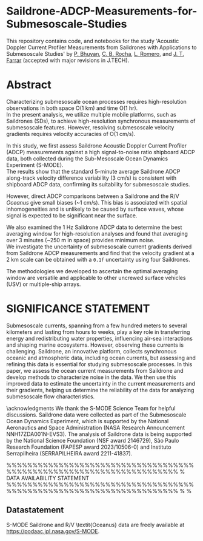 # Saildrone-ADCP-Measurements-for-Submesoscale-Studies
This repository contains code, and notebooks for the study 'Acoustic Doppler Current Profiler Measurements from Saildrones with Applications to Submesoscale Studies' by [P. Bhuyan](https://pocean23.github.io), [C. B. Rocha](https://cesar-rocha.github.io), [L. Romero](https://airsealab.com/authors/leonel/), and [J. T. Farrar](https://www2.whoi.edu/staff/jfarrar/) (accepted with major revisions in J.TECH). 

# Abstract
Characterizing submesoscale ocean processes requires high-resolution observations in both space O(1 km) and time O(1 hr).  
In the present analysis, we utilize multiple mobile platforms, such as Saildrones (SDs), to achieve high-resolution synchronous measurements of submesoscale features. However, resolving submesoscale velocity gradients requires velocity accuracies of O(1 cm/s).  

In this study, we first assess Saildrone Acoustic Doppler Current Profiler (ADCP) measurements against a high signal-to-noise ratio shipboard ADCP data, both collected during the Sub-Mesoscale Ocean Dynamics Experiment (S-MODE).  
The results show that the standard 5-minute average Saildrone ADCP along-track velocity difference variability (3 cm/s) is consistent with shipboard ADCP data, confirming its suitability for submesoscale studies.  

However, direct ADCP comparisons between a Saildrone and the R/V *Oceanus* give small biases (~1 cm/s). This bias is associated with spatial inhomogeneities and is unlikely to be caused by surface waves, whose signal is expected to be significant near the surface.  

We also examined the 1 Hz Saildrone ADCP data to determine the best averaging window for high-resolution analyses and found that averaging over 3 minutes (~250 m in space) provides minimum noise.  
We investigate the uncertainty of submesoscale current gradients derived from Saildrone ADCP measurements and find that the velocity gradient at a 2 km scale can be obtained with a `0.1f` uncertainty using four Saildrones.  

The methodologies we developed to ascertain the optimal averaging window are versatile and applicable to other uncrewed surface vehicles (USV) or multiple-ship arrays.

# SIGNIFICANCE STATEMENT

Submesoscale currents, spanning from a few hundred meters to several kilometers and lasting from hours to weeks, play a key role in transferring energy and redistributing water properties, influencing air-sea interactions and shaping marine ecosystems. However, observing these currents is challenging. Saildrone, an innovative platform, collects synchronous oceanic and atmospheric data, including ocean currents, but assessing and refining this data is essential for studying submesoscale processes. In this paper, we assess the ocean current measurements from Saildrone and develop methods to characterize noise in the data. We then use this improved data to estimate the uncertainty in the current measurements and their gradients, helping us determine the reliability of the data for analyzing submesoscale flow characteristics. 

\acknowledgments
We thank the S-MODE Science Team for helpful discussions. Saildrone data were collected as part of the Submesoscale Ocean Dynamics Experiment, which is supported by the National Aeronautics and Space Administration (NASA Research Announcement NNH17ZDA001N-EVS3). The analysis of Saildrone data is being supported by the National Science Foundation (NSF award 2146729), São Paulo Research Foundation (FAPESP award 2023/10506-0) and Instituto Serrapilheira (SERRAPILHEIRA award 2211-41837).  


%%%%%%%%%%%%%%%%%%%%%%%%%%%%%%%%%%%%%%%%%%%%%%%%%%%%%%%%%%%%%%%%%%%%%
% DATA AVAILABILITY STATEMENT
%%%%%%%%%%%%%%%%%%%%%%%%%%%%%%%%%%%%%%%%%%%%%%%%%%%%%%%%%%%%%%%%%%%%%
% 
%
## Datastatement
S-MODE Saildrone and R/V \textit{Oceanus} data are freely available at
https://podaac.jpl.nasa.gov/S-MODE.
